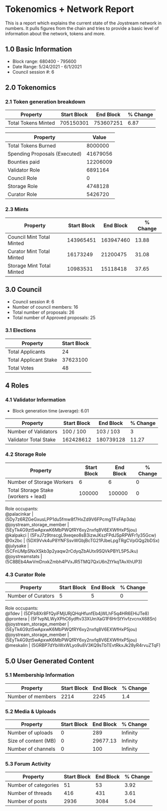 # Tokenomics + Network Report
This is a report which explains the current state of the Joystream network in numbers. It pulls figures from the chain and tries to provide a basic level of information about the network, tokens and more. 

## 1.0 Basic Information
* Block range: 680400 - 795600
* Date Range: 5/24/2021 - 6/1/2021
* Council session #: 6

## 2.0 Tokenomics
### 2.1 Token generation breakdown
| Property            | Start Block | End Block | % Change |
|---------------------|--------------|--------------|----------|
| Total Tokens Minted |  705150301 | 753607251 | 6.87 |

| Property            | Value        |
|---------------------|--------------|
| Total Tokens Burned | 8000000           | 
| Spending Proposals (Executed)   |  41679056                  |
| Bounties paid       |  12206009                           |
| Validator Role      |  6891164            | 
| Council Role        | 0             | 
| Storage Role        | 4748128             | 
| Curator Role        | 5426720             |


### 2.3 Mints 
| Property                    | Start Block           | End Block | % Change |
|-----------------------------|-----------------------|--------------|----------|
| Council Mint Total Minted   | 143965451  |  163947460 |13.88          |
| Curator Mint Total Minted   |  16173249 | 21200475| 31.08          |
| Storage Mint Total Minted   |  10983531 |  15118418            |  37.65        |

## 3.0 Council
* Council session #: 6
* Number of council members: 16
* Total number of proposals: 26
* Total number of Approved proposals: 25

### 3.1 Elections
| Property                    | Start Block  |
|-----------------------------|--------------|
| Total Applicants            |24              |
| Total Applicant Stake       |37623100              |
| Total Votes                 |48             |

## 4 Roles
### 4.1 Validator Information
* Block generation time (average): 6.01

| Property                    | Start Block | End Block | % Change |
|-----------------------------|--------------|--------------|----------|
| Number of Validators       |  100 / 100 | 103 / 103 | 3 |
| Validator Total Stake       | 162428612 | 180739128 | 11.27 |


### 4.2 Storage Role
| Property                | Start Block | End Block | % Change |
|-------------------------|--------------|--------------|----------|
| Number of Storage Workers | 6  |  6 | 0 |
| Total Storage Stake (workers + lead)  | 100000 |  100000 | 0 |   

Role occupants:  
@palacinkar | (5Dy7z6RZGeGxusLPP1du5fmw8f7HxZd9V6FPcmgTFsFAp3da)  
@joystream_storage_member | (5EyTk4G9zt5wApxwK6MbPWQfRY6xy2nxfq8V6EXWfHxP5jou)  
@kalpakci | (5FxJ7z9tnscgL9xeqeo8sB3izwJKszFPdJSpRPWFr1y35Gcw)  
@0x2bc | (5DX9Vvk4uP8YNFSsvWGbjBcTG21PJbeLpgTRgCVpGQg2bDSx)  
@julysake | (5CFnUMpSNxXSkb3p2yaqw2rCdyqZbAUtx9SQVkPBYL5P5Jku)  
@joystreamstats | (5C8BEb4AwVmDnxkZmbh4PVxJR5TMQ7QxU6nZtYkqTAvXhUP3)  


### 4.3 Curator Role
| Property                | Start Block | End Block | % Change |
|-------------------------|--------------|--------------|----------|
| Number of Curators      | 5 | 5 | 0 |   

Role occupants:  
@l1dev | (5DFb8Xr8FfQyiFMjURjQHqHfunfEb4jWLhF5q4HR6EHiJTe8)  
@prontera | (5F1vpNLWyXPhC6ydftv33XUmXaG1F6HrStYivfzvcnxX68Sn)  
@joystream_storage_member | (5EyTk4G9zt5wApxwK6MbPWQfRY6xy2nxfq8V6EXWfHxP5jou)  
@joystream_storage_member | (5EyTk4G9zt5wApxwK6MbPWQfRY6xy2nxfq8V6EXWfHxP5jou)  
@meskalin | (5GRBP7dYbiWxWLyo9u8V3KQ9sTbTEvtRkxJk28yR4rvuZTqF)  


## 5.0 User Generated Content
### 5.1 Membership Information
| Property          | Start Block | End Block | % Change |
|-------------------|--------------|--------------|----------|
| Number of members | 2214|  2245 | 1.4 |

### 5.2 Media & Uploads
| Property                | Start Block | End Block | % Change |
|-------------------------|--------------|--------------|----------|
| Number of uploads       | 0 | 289  |  Infinity |
| Size of content (MB)        |  0 |  29677.13 | Infinity          |
| Number of channels      |  0 | 100 | Infinity |

### 5.3 Forum Activity
| Property          | Start Block | End Block | % Change |
|-------------------|--------------|--------------|----------|
| Number of categories | 51 | 53 | 3.92         |
| Number of threads    | 416| 431 | 3.61         |
| Number of posts      | 2936 | 3084            |  5.04        |
